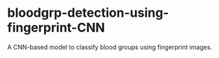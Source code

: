 # bloodgrp-detection-using-fingerprint-CNN
A CNN-based model to classify blood groups using fingerprint images.
